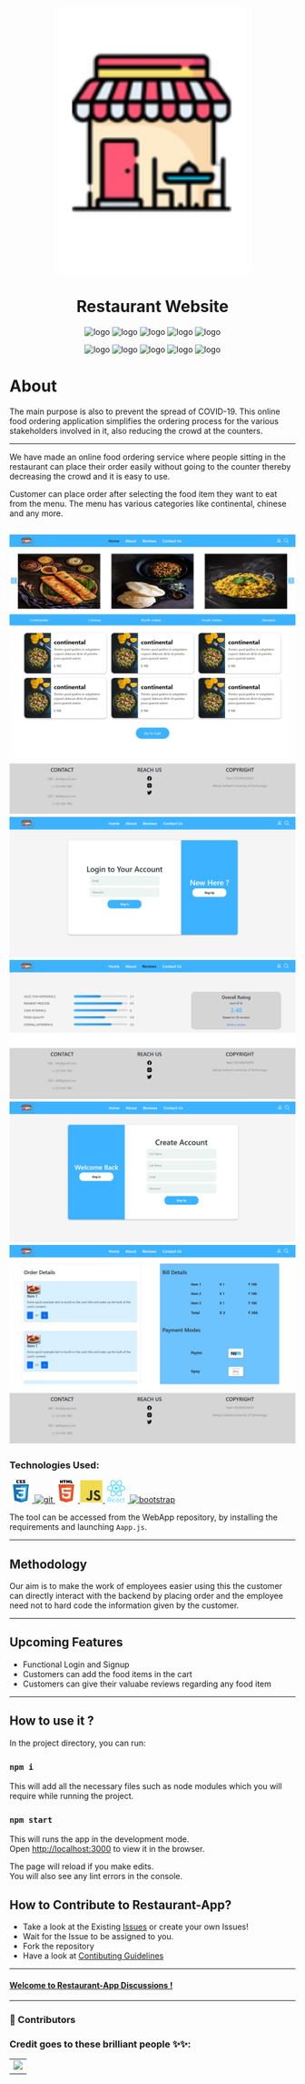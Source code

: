 <p align="center">
  <img src="./src/components/logo.png" width="350" title="logo">
</p>

<h1 align="center">Restaurant Website</h1>

<p align="center">
  <img src="https://img.shields.io/github/issues/wizbeans/Restaurant-App" title="logo">
  <img src="https://img.shields.io/github/issues-pr/wizbeans/Restaurant-App" title="logo">
  <img src="https://img.shields.io/github/forks/wizbeans/Restaurant-App" title="logo">
  <img src="https://img.shields.io/github/stars/wizbeans/Restaurant-App" title="logo">
  <img src="https://img.shields.io/github/license/wizbeans/Restaurant-App" title="logo">
</p>

<p align="center">
  <img src="https://forthebadge.com/images/badges/check-it-out.svg" title="logo">
  <img src="https://forthebadge.com/images/badges/built-with-love.svg" title="logo">
  <img src="https://forthebadge.com/images/badges/built-by-developers.svg" title="logo">
  <img src="https://forthebadge.com/images/badges/open-source.svg" title="logo">
  <img src="https://forthebadge.com/images/badges/uses-git.svg" title="logo">
</p>


# About

The main purpose is also to prevent the spread of COVID-19. This online food ordering application simplifies the ordering process for the various stakeholders involved in it, also reducing the crowd at the counters.

---

We have made an online food ordering service where people sitting in the restaurant can place their order easily without going to the counter thereby decreasing the crowd and it is easy to use.

Customer can place order after selecting the food item they want to eat from the menu.
The menu has various categories like continental, chinese and any more.

![image](./src/img/home.png)
![image](./src/img/login.png)
![image](./src/img/reviews.png)
![image](./src/img/signup.png)
![image](./src/img/cart.png)
---
<h3 align="left">Technologies Used:</h3>
<p align="left"> 
<a href="https://www.w3schools.com/css/" target="_blank" rel="noreferrer"> <img src="https://raw.githubusercontent.com/devicons/devicon/master/icons/css3/css3-original-wordmark.svg" alt="css3" width="40" height="40"/> </a> 
<a href="https://git-scm.com/" target="_blank" rel="noreferrer"> <img src="https://www.vectorlogo.zone/logos/git-scm/git-scm-icon.svg" alt="git" width="40" height="40"/> </a> 
<a href="https://www.w3.org/html/" target="_blank" rel="noreferrer"> <img src="https://raw.githubusercontent.com/devicons/devicon/master/icons/html5/html5-original-wordmark.svg" alt="html5" width="40" height="40"/> </a> 
<a href="https://developer.mozilla.org/en-US/docs/Web/JavaScript" target="_blank" rel="noreferrer"> <img src="https://raw.githubusercontent.com/devicons/devicon/master/icons/javascript/javascript-original.svg" alt="javascript" width="40" height="40"/> </a> 
<a href="https://reactjs.org/" target="_blank" rel="noreferrer"> <img src="https://raw.githubusercontent.com/devicons/devicon/master/icons/react/react-original-wordmark.svg" alt="react" width="40" height="40"/> </a>
<a href="https://getbootstrap.com/" target="_blank" rel="noreferrer"> <img src="https://e7.pngegg.com/pngimages/168/618/png-clipart-responsive-web-design-web-development-bootstrap-cascading-style-sheets-web-browser-world-wide-web-purple-web-design.png" alt="bootstrap" width="40" height="40"/> </a> </p>

The tool can be accessed from the WebApp repository, by installing the requirements and launching `Aapp.js`.


---

## Methodology

Our aim is to make the work of employees easier using this the customer can directly interact with the backend by placing order and the employee need not to hard code the information given by the customer.

---

## Upcoming Features
* Functional Login and Signup
* Customers can add the food items in the cart 
* Customers can give their valuabe reviews regarding any food item

---

## How to use it ?

In the project directory, you can run:

### `npm i`
This will add all the necessary files such as node modules which you will require while running the project.

### `npm start`

This will runs the app in the development mode.\
Open [http://localhost:3000](http://localhost:3000) to view it in the browser.

The page will reload if you make edits.\
You will also see any lint errors in the console.

## How to Contribute to Restaurant-App?

- Take a look at the Existing [Issues](*) or create your own Issues!
- Wait for the Issue to be assigned to you.
- Fork the repository
- Have a look at [Contibuting Guidelines](*)

---

#### [Welcome to Restaurant-App Discussions !](*)

---
<div>

### 🌟 Contributors

### Credit goes to these brilliant people ✨✨:

<table>
	<tr>
		<td>
			<a href="https://github.com/wizbeans/Restaurant-App/graphs/contributors">
			<img src="https://contrib.rocks/image?repo=wizbeans/Restaurant-App" />
			</a>
		</td>
	</tr>
</table>
</div>
